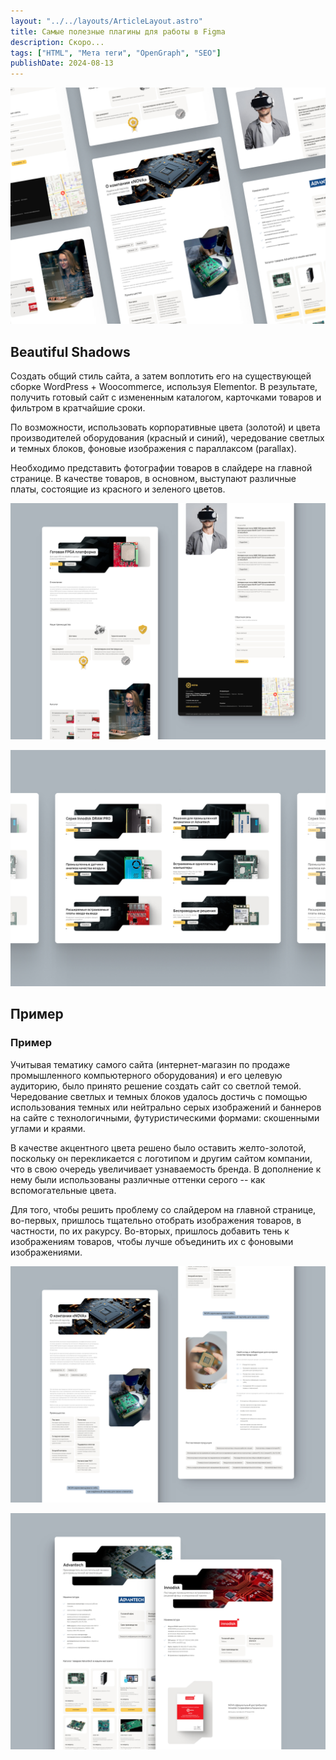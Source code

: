 ```yaml
---
layout: "../../layouts/ArticleLayout.astro"
title: Самые полезные плагины для работы в Figma
description: Скоро...
tags: ["HTML", "Мета теги", "OpenGraph", "SEO"]
publishDate: 2024-08-13
---
```


![Превью страниц интернет-магазина промышленного компьютерного оборудования в нескольких скриншотах на сером фоне, показывающее большую часть блоков с футуристичными, технологичными формами изображений, представляющие собой изогнутые прямоугольными](../../assets/images/nova-prom/hero.jpg)

## Beautiful Shadows

Создать общий стиль сайта, а затем воплотить его на существующей сборке WordPress + Woocommerce, используя Elementor. В результате, получить готовый сайт с измененным каталогом, карточками товаров и фильтром в кратчайшие сроки.

По возможности, использовать корпоративные цвета (золотой) и цвета производителей оборудования (красный и синий), чередование светлых и темных блоков, фоновые изображения с параллаксом (parallax).

Необходимо представить фотографии товаров в слайдере на главной странице. В качестве товаров, в основном, выступают различные платы, состоящие из красного и зеленого цветов.

![Демонстрация дизайна главной страницы интернет-магазина промышленного компьютерного оборудования](../../assets/images/nova-prom/home-page.jpg)

![Обзор всех баннеров слайдера на главной странице](../../assets/images/nova-prom/slider.jpg)

## Пример

### Пример

Учитывая тематику самого сайта (интернет-магазин по продаже промышленного компьютерного оборудования) и его целевую аудиторию, было принято решение создать сайт со светлой темой. Чередование светлых и темных блоков удалось достичь с помощью использования темных или нейтрально серых изображений и баннеров на сайте с технологичными, футуристическими формами: скошенными углами и краями.

В качестве акцентного цвета решено было оставить желто-золотой, поскольку он перекликается с логотипом и другим сайтом компании, что в свою очередь увеличивает узнаваемость бренда. В дополнение к нему были использованы различные оттенки серого -- как вспомогательные цвета.

Для того, чтобы решить проблему со слайдером на главной странице, во-первых, пришлось тщательно отобрать изображения товаров, в частности, по их ракурсу. Во-вторых, пришлось добавить тень к изображениям товаров, чтобы лучше объединить их с фоновыми изображениями.

![Демонстрация дизайна главной страницы интернет-магазина промышленного компьютерного оборудования](../../assets/images/nova-prom/about-company-page.jpg)

![Демонстрация дизайна главной страницы интернет-магазина промышленного компьютерного оборудования](../../assets/images/nova-prom/manufacturers-pages.jpg)
